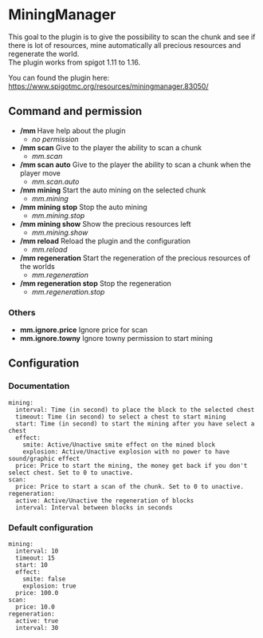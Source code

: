 # MiningManager

This goal to the plugin is to give the possibility to scan the chunk and see if there is lot of resources, mine automatically all precious resources and regenerate the world. <br />
The plugin works from spigot 1.11 to 1.16.

You can found the plugin here: https://www.spigotmc.org/resources/miningmanager.83050/

## Command and permission

- **/mm <help>** Have help about the plugin <br />
  - *no permission*
- **/mm scan** Give to the player the ability to scan a chunk <br />
  - *mm.scan*
- **/mm scan auto** Give to the player the ability to scan a chunk when the player move <br />
  - *mm.scan.auto*
- **/mm mining** Start the auto mining on the selected chunk <br />
  - *mm.mining*
- **/mm mining stop** Stop the auto mining <br />
  - *mm.mining.stop*
- **/mm mining show** Show the precious resources left <br />
  - *mm.mining.show*
- **/mm reload** Reload the plugin and the configuration <br />
  - *mm.reload*
- **/mm regeneration** Start the regeneration of the precious resources of the worlds <br />
  - *mm.regeneration*
- **/mm regeneration stop** Stop the regeneration <br />
  - *mm.regeneration.stop*
   
### Others
 
- **mm.ignore.price** Ignore price for scan
- **mm.ignore.towny** Ignore towny permission to start mining

## Configuration

### Documentation

```
mining:
  interval: Time (in second) to place the block to the selected chest
  timeout: Time (in second) to select a chest to start mining
  start: Time (in second) to start the mining after you have select a chest
  effect:
    smite: Active/Unactive smite effect on the mined block
    explosion: Active/Unactive explosion with no power to have sound/graphic effect
  price: Price to start the mining, the money get back if you don't select chest. Set to 0 to unactive.
scan:
  price: Price to start a scan of the chunk. Set to 0 to unactive.
regeneration:
  active: Active/Unactive the regeneration of blocks
  interval: Interval between blocks in seconds
```

### Default configuration

```
mining:
  interval: 10
  timeout: 15
  start: 10
  effect:
    smite: false
    explosion: true
  price: 100.0
scan:
  price: 10.0
regeneration:
  active: true
  interval: 30
```
